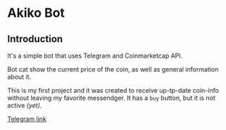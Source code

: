 # Akiko Bot

## Introduction
It's a simple bot that uses Telegram and Coinmarketcap API.

Bot cat show the current price of the coin, as well as general information about it.

This is my first project and it was created to receive up-tp-date coin-info without leaving my favorite messendger. It has a `buy` button, but it is not active _(yet)_.


[Telegram link](https://t.me@btcakikobot)
